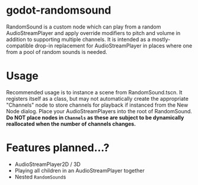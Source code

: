 # godot-randomsound
RandomSound is a custom node which can play from a random AudioStreamPlayer and apply override modifiers to pitch and volume in addition to supporting multiple channels.  It is intended as a mostly-compatible drop-in replacement for AudioStreamPlayer in places where one from a pool of random sounds is needed.


# Usage
Recommended usage is to instance a scene from RandomSound.tscn.  It registers itself as a class, but may not automatically create the appropriate "Channels" node to store channels for playback if instanced from the New Node dialog.  Place your AudioStreamPlayers into the root of RandomSound.  **Do NOT place nodes in `Channels` as these are subject to be dynamically reallocated when the number of channels changes.**

# Features planned...?
* AudioStreamPlayer2D / 3D
* Playing all children in an AudioStreamPlayer together
* Nested `RandomSound`s
	
